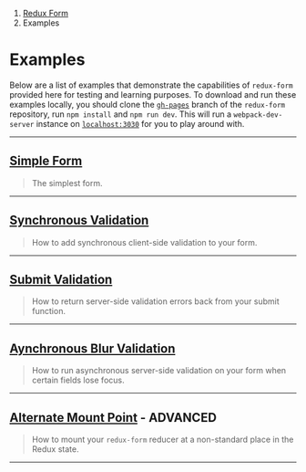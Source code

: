 <ol class="breadcrumb">
  <li><a href="#/">Redux Form</a></li>
  <li class="active">Examples</li>
</ol>

# Examples

Below are a list of examples that demonstrate the capabilities of `redux-form` provided here for testing and learning
purposes. To download and run these examples locally, you should clone the 
[`gh-pages`](https://github.com/erikras/redux-form/tree/gh-pages) branch of the `redux-form` repository, run
`npm install` and `npm run dev`. This will run a `webpack-dev-server` instance on 
[`localhost:3030`](http://localhost:3030) for you to play around with.

---

## [Simple Form](#/examples/simple)

> The simplest form.

---
  
## [Synchronous Validation](#/examples/synchronous-validation)

> How to add synchronous client-side validation to your form.

---
  
## [Submit Validation](#/examples/submit-validation)

> How to return server-side validation errors back from your submit function.

---
  
## [Aynchronous Blur Validation](#/examples/asynchronous-blur-validation)

> How to run asynchronous server-side validation on your form when certain fields lose focus.

---
  
## [Alternate Mount Point](#/examples/alternate-mount-point) - ADVANCED

> How to mount your `redux-form` reducer at a non-standard place in the Redux state.

---
  
